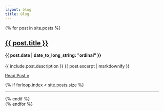 ```yaml
---
layout: blog
title: Blog
---
```


<div class="row marketing">
    {% for post in site.posts %}
        <div class="post col-lg-12">
            <a href="{{ post.url }}"><h2>{{ post.title }}</h2></a>
            <h4>{{ post.date | date_to_long_string: "ordinal" }}</h4>
            <span class="description">{{ include.post.description }}</span>
            {{ post.excerpt | markdownify }}
            <p>
              <a href="{{ post.url }}">Read Post &raquo;</a>
            </p>
            {% if forloop.index < site.posts.size %}
            <hr />
            {% endif %}
        </div>
    {% endfor %}
</div>
